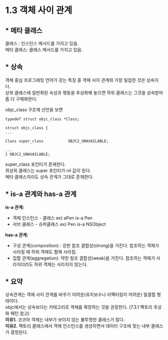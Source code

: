 # 1.3 객체 사이 관계
## * 메타 클래스 

클래스 : 인스턴스 메서드를 가지고 있음.  
메타 클래스: 클래스 메서드를 가지고 있음.  

## * 상속

객체 중심 프로그래밍 언어가 갖는 특징 중 객체 사이 관계와 가장 밀접한 것은 상속이다.   
상위 클래스에 일반화된 속성과 행동을 추상화해 놓으면 하위 클래스는 그것을 상속받아 좀 더 구체화한다.  

objc_class 구조체 선언을 보면  
```
typedef struct objc_class *Class;

struct objc_class {
...

Class super_class			OBJC2_UNAVAILABLE; 

...
} OBJC2_UNAVAILABLE;
```
  
super_class 포인터가 존재한다.   
최상위 클래스는 super 포인터가 nil 값이 된다.  
메타 클래스끼리도 상속 관계가 그대로 존재한다.  

## * is-a 관계와 has-a 관계

**is-a 관계:**  
* 객체 인스턴스 - 클래스     ex) aPen is-a Pen  
* 서브 클래스 - 슈퍼클래스    ex) Pen is-a NSObject

**has-a 관계:**  
* 구성 관계(composition) : 강한 참조 결합성(strong)을 가진다. 참조하는 객체가 사라질 때 하위 객체도 함께 사라짐.  
* 집합 관계(aggregation): 약한 참조 결합성(weak)을 가진다. 참조하는 객체가 사라지더라도 하위 객체는 사라지지 않는다.  

## * 요약
상속관계는 객체 사이 관계를 바꾸기 어려운(유지보수나 리팩터링이 어려운) 밀결합 형태이다.   
objc에서는 상속보다는 카테고리로 객체를 확장하는 것을 권장한다. (7.3.1 팩토리 추상화 패턴 참고)  
**이유1.** 코코아 객체는 내부가 보이지 않는 불투명한 클래스가 많다.  
**이유2.** 팩토리 클래스에서 객체 인스턴스를 생성하면서 데이터 구조에 맞는 내부 클래스가 결정된다.
